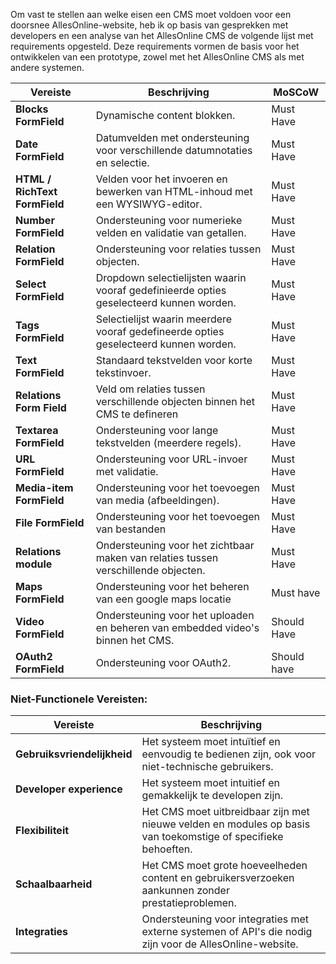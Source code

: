 Om vast te stellen aan welke eisen een CMS moet voldoen voor een doorsnee AllesOnline-website, heb ik op basis van gesprekken met developers en een analyse van het AllesOnline CMS de volgende lijst met requirements opgesteld. Deze requirements vormen de basis voor het ontwikkelen van een prototype, zowel met het AllesOnline CMS als met andere systemen.

| **Vereiste**                  | **Beschrijving**                                                                        | **MoSCoW**  |
| ----------------------------- | --------------------------------------------------------------------------------------- | ----------- |
| **Blocks FormField**          | Dynamische content blokken.                                                             | Must Have   |
| **Date FormField**            | Datumvelden met ondersteuning voor verschillende datumnotaties en selectie.             | Must Have   |
| **HTML / RichText FormField** | Velden voor het invoeren en bewerken van HTML-inhoud met een WYSIWYG-editor.            | Must Have   |
| **Number FormField**          | Ondersteuning voor numerieke velden en validatie van getallen.                          | Must Have   |
| **Relation FormField**        | Ondersteuning voor relaties tussen objecten.                                            | Must Have   |
| **Select FormField**          | Dropdown selectielijsten waarin vooraf gedefinieerde opties geselecteerd kunnen worden. | Must Have   |
| **Tags FormField**            | Selectielijst waarin meerdere vooraf gedefineerde opties geselecteerd kunnen worden.    | Must Have   |
| **Text FormField**            | Standaard tekstvelden voor korte tekstinvoer.                                           | Must Have   |
| **Relations Form Field**      | Veld om relaties tussen verschillende objecten binnen het CMS te defineren              | Must Have   |
| **Textarea FormField**        | Ondersteuning voor lange tekstvelden (meerdere regels).                                 | Must Have   |
| **URL FormField**             | Ondersteuning voor URL-invoer met validatie.                                            | Must Have   |
| **Media-item FormField**      | Ondersteuning voor het toevoegen van media (afbeeldingen).                              | Must Have   |
| **File FormField**            | Ondersteuning voor het toevoegen van bestanden                                          | Must Have   |
| **Relations module**          | Ondersteuning voor het zichtbaar maken van relaties tussen verschillende objecten.      | Must Have   |
| **Maps FormField**            | Ondersteuning voor het beheren van een google maps locatie                              | Must have   |
| **Video FormField**           | Ondersteuning voor het uploaden en beheren van embedded video's binnen het CMS.         | Should Have |
| **OAuth2 FormField**          | Ondersteuning voor OAuth2.                                                              | Should have |

### Niet-Functionele Vereisten:

| **Vereiste**                | **Beschrijving**                                                                                              |
| --------------------------- | ------------------------------------------------------------------------------------------------------------- |
| **Gebruiksvriendelijkheid** | Het systeem moet intuïtief en eenvoudig te bedienen zijn, ook voor niet-technische gebruikers.                |
| **Developer experience**    | Het systeem moet intuitief en gemakkelijk te developen zijn.                                                  |
| **Flexibiliteit**           | Het CMS moet uitbreidbaar zijn met nieuwe velden en modules op basis van toekomstige of specifieke behoeften. |
| **Schaalbaarheid**          | Het CMS moet grote hoeveelheden content en gebruikersverzoeken aankunnen zonder prestatieproblemen.           |
| **Integraties**             | Ondersteuning voor integraties met externe systemen of API's die nodig zijn voor de AllesOnline-website.      |
